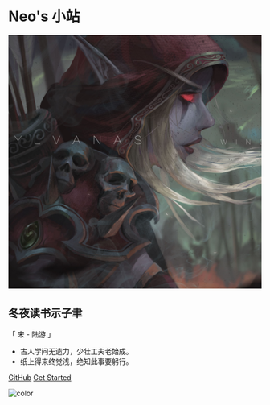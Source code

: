 
# Neo's 小站 

![](_media/windrunner.jpg  ':size=300*300')

## 冬夜读书示子聿 
「 宋 - 陆游 」
- 古人学问无遗力，少壮工夫老始成。
- 纸上得来终觉浅，绝知此事要躬行。

[GitHub](https://github.com/neyio/neyio.github.io/)
[Get Started](/README.md)


![color](#fcfcfc)
